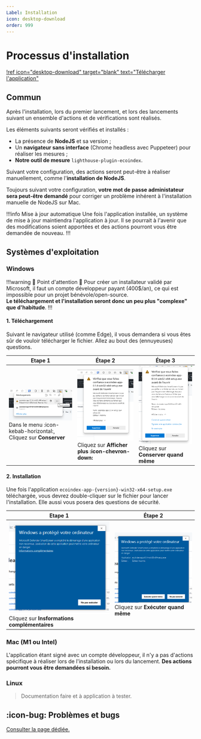 ```yaml
---
Label: Installation
icon: desktop-download
order: 999
---
```


# Processus d'installation

[!ref icon="desktop-download" target="blank" text="Télécharger l'application"](https://github.com/cnumr/EcoindexApp/releases/latest)

## Commun

Après l'installation, lors du premier lancement, et lors des lancements suivant un ensemble d'actions et de vérifications sont réalisés.

Les éléments suivants seront vérifiés et installés :

- La présence de **NodeJS** et sa version ;
- Un **navigateur sans interface** (Chrome headless avec Puppeteer) pour réaliser les mesures ;
- **Notre outil de mesure** `lighthouse-plugin-ecoindex`.

Suivant votre configuration, des actions seront peut-être à réaliser manuellement, comme l'**installation de NodeJS**.

Toujours suivant votre configuration, **votre mot de passe administateur sera peut-être demandé** pour corriger un problème inhérent à l'installation manuelle de NodeJS sur Mac.

!!!info Mise à jour automatique
Une fois l'application installée, un système de mise à jour maintiendra l'application à jour. Il se pourrait à l'avenir que des modifications soient apportées et des actions pourront vous être demandée de nouveau.
!!!

## Systèmes d'exploitation

### Windows

!!!warning 🚨 Point d'attention 🚨
Pour créer un installateur validé par Microsoft, il faut un compte développeur payant (400$/an), ce qui est impossible pour un projet bénévole/open-source.  
**Le téléchargement et l'installation seront donc un peu plus "complexe" que d'habitude**.
!!!

#### 1. Téléchargement

Suivant le navigateur utilisé (comme Edge), il vous demandera si vous êtes sûr de vouloir télécharger le fichier. Allez au bout des (ennuyeuses) questions.

|Etape 1|Étape 2|Étape 3|
|---|---|---|
|![i1](../static/electron-app-download-1.png) Dans le menu :icon-kebab-horizontal:, Cliquez sur **Conserver**|![i2](../static/electron-app-download-2.png) Cliquez sur **Afficher plus :icon-chevron-down:**|![i3](../static/electron-app-download-3.png) Cliquez sur **Conserver quand même**|

#### 2. Installation

Une fois l'application `ecoindex-app-{version}-win32-x64-setup.exe` téléchargée, vous devrez double-cliquer sur le fichier pour lancer l'installation. Elle aussi vous posera des questions de sécurité.

|Etape 1|Étape 2|
|---|---|
|![e1](../static/electron-app-install-1.png) Cliquez sur **Insformations complémentaires**|![i2](../static/electron-app-install-2.png) Cliquez sur **Exécuter quand même**|

### Mac (M1 ou Intel)

L'application étant signé avec un compte développeur, il n'y a pas d'actions spécifique à réaliser lors de l'installation ou lors du lancement. **Des actions pourront vous être demandées si besoin.**

### Linux

> Documentation faire et à application à tester.

## :icon-bug: Problèmes et bugs

[Consulter la page dédiée.](10-problemes.md)